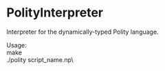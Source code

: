 # PolityInterpreter
Interpreter for the dynamically-typed Polity language.

Usage:\
make\
./polity script_name.np\

